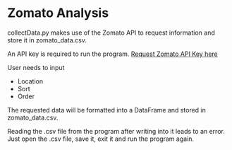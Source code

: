 # Zomato Analysis

collectData.py makes use of the Zomato API to request information and store it in zomato_data.csv.

An API key is required to run the program.
[Request Zomato API Key here](https://developers.zomato.com/api) 

User needs to input 
- Location
- Sort
- Order

The requested data will be formatted into a DataFrame and stored in zomato_data.csv.

Reading the .csv file from the program after writing into it leads to an error. Just open the .csv file, save it, exit it and run the program again.

